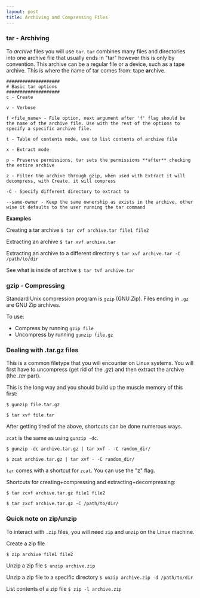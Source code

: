 ```yaml
---
layout: post
title: Archiving and Compressing Files 
---
```


### tar - Archiving
To *archive* files you will use `tar`. `tar` combines many files and directories into one archive file that usually ends in "tar" however this is only by convention. This archive can be a regular file or a device, such as a tape archive. This is where the name of tar comes from: **t**ape **ar**chive.

```
####################
# Basic tar options
####################
c - Create

v - Verbose

f <file_name> - File option, next argument after 'f' flag should be the name of the archive file. Use with the rest of the options to specify a specific archive file.

t - Table of contents mode, use to list contents of archive file 

x - Extract mode

p - Preserve permissions, tar sets the permissions **after** checking the entire archive

z - Filter the archive through gzip, when used with Extract it will decompress, with Create, it will compress

-C - Specify different directory to extract to

--same-owner - Keep the same ownership as exists in the archive, other wise it defaults to the user running the tar command
```

**Examples**

Creating a tar archive
`$ tar cvf archive.tar file1 file2`

Extracting an archive
`$ tar xvf archive.tar`

Extracting an archive to a different directory
`$ tar xvf archive.tar -C /path/to/dir`

See what is inside of archive
`$ tar tvf archive.tar`


### gzip - Compressing
Standard Unix compression program is `gzip` (GNU Zip). Files ending in `.gz` are GNU Zip archives.

To use:
* Compress by running `gzip file`
* Uncompress by running `gunzip file.gz`

### Dealing with .tar.gz files
This is a common filetype that you will encounter on Linux systems. You will first have to uncompress (get rid of the *.gz*) and then extract the archive (the *.tar* part). 

This is the long way and you should build up the muscle memory of this first:
```
$ gunzip file.tar.gz

$ tar xvf file.tar
```
After getting tired of the above, shortcuts can be done numerous ways.

`zcat` is the same as using `gunzip -dc`.

`$ gunzip -dc archive.tar.gz | tar xvf - -C random_dir/`

`$ zcat archive.tar.gz | tar xvf - -C random_dir/`

`tar` comes with a shortcut for `zcat`. You can use the "z" flag. 

Shortcuts for creating+compressing and extracting+decompressing:
```
$ tar zcvf archive.tar.gz file1 file2

$ tar zxcf archive.tar.gz -C /path/to/dir/
```

### Quick note on zip/unzip
To interact with `.zip` files, you will need `zip` and `unzip` on the Linux machine.

Create a zip file

`$ zip archive file1 file2`

Unzip a zip file
`$ unzip archive.zip`

Unzip a zip file to a specific directory
`$ unzip archive.zip -d /path/to/dir`

List contents of a zip file
`$ zip -l archive.zip`
